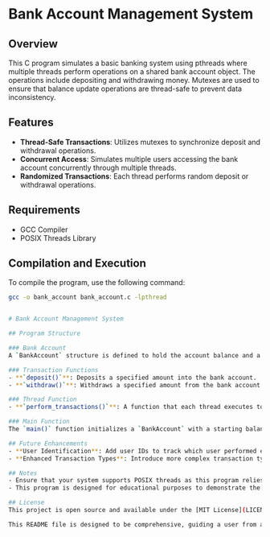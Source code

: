 # Bank Account Management System

## Overview
This C program simulates a basic banking system using pthreads where multiple threads perform operations on a shared bank account object. The operations include depositing and withdrawing money. Mutexes are used to ensure that balance update operations are thread-safe to prevent data inconsistency.

## Features
- **Thread-Safe Transactions**: Utilizes mutexes to synchronize deposit and withdrawal operations.
- **Concurrent Access**: Simulates multiple users accessing the bank account concurrently through multiple threads.
- **Randomized Transactions**: Each thread performs random deposit or withdrawal operations.

## Requirements
- GCC Compiler
- POSIX Threads Library

## Compilation and Execution
To compile the program, use the following command:

```bash
gcc -o bank_account bank_account.c -lpthread


# Bank Account Management System

## Program Structure

### Bank Account
A `BankAccount` structure is defined to hold the account balance and a mutex for synchronization.

### Transaction Functions
- **`deposit()`**: Deposits a specified amount into the bank account.
- **`withdraw()`**: Withdraws a specified amount from the bank account if sufficient funds are available.

### Thread Function
- **`perform_transactions()`**: A function that each thread executes to perform a series of deposit and withdrawal operations.

### Main Function
The `main()` function initializes a `BankAccount` with a starting balance, creates multiple threads, and starts them to perform transactions. After all threads complete, it destroys the mutex and outputs the final account balance.

## Future Enhancements
- **User Identification**: Add user IDs to track which user performed each transaction.
- **Enhanced Transaction Types**: Introduce more complex transaction types beyond simple deposit and withdrawal.

## Notes
- Ensure that your system supports POSIX threads as this program relies on pthreads for thread management.
- This program is designed for educational purposes to demonstrate the use of mutexes in a multithreaded environment.

## License
This project is open source and available under the [MIT License](LICENSE).

This README file is designed to be comprehensive, guiding a user from a basic understanding of the project to compiling and running it, along with an understanding of its structure and potential future improvements. Feel free to modify and extend it as needed for your project!
